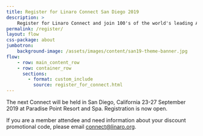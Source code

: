 ```yaml
---
title: Register for Linaro Connect San Diego 2019
description: >
    Register for Linaro Connect and join 100's of the world's leading Arm Open Source engineers.
permalink: /register/
layout: flow
css-package: about
jumbotron:
    background-image: /assets/images/content/san19-theme-banner.jpg
flow:
    - row: main_content_row
    - row: container_row
      sections:
        - format: custom_include
          source: register_for_connect.html
---
```

The next Connect will be held in San Diego, California 23-27 September 2019 at Paradise Point Resort and Spa. Registration is now open.

If you are a member attendee and need information about your discount promotional code, please email [connect@linaro.org](mailto:connect@linaro.org).
